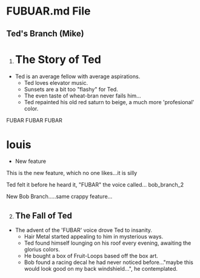 # FUBUAR.md File

## Ted's Branch (Mike)

1. # The Story of Ted
  + Ted is an average fellow with average aspirations.
    + Ted loves elevator music.
    + Sunsets are a bit too "flashy" for Ted.
    + The even taste of wheat-bran never fails him...
    + Ted repainted his old red saturn to beige, a much more 'profesional' color.

FUBAR FUBAR FUBAR


# louis
- New feature

This is the new feature, which no one likes...it is silly

Ted felt it before he heard it, "FUBAR" the voice called...
bob_branch_2


New Bob Branch.....same crappy feature...

2. ## The Fall of Ted
  + The advent of the 'FUBAR' voice drove Ted to insanity.
    + Hair Metal started appealing to him in mysterious ways.
    + Ted found himself lounging on his roof every evening, awaiting the glorius colors.
    + He bought a box of Fruit-Loops based off the box art.
    + Bob found a racing decal he had never noticed before..."maybe this would look good on my back windshield...", he contemplated. 

